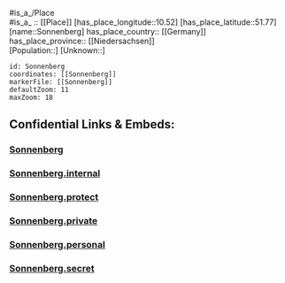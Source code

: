 ﻿---
location: [51.77,10.52] 
mapzoom: [7,12] 
mapmarker: city 
type: City
tags:
- geo/City


SpocWebEntityId: 34370
isDeleted: false
confidential: public

---
#is_a_/Place  
#is_a_ :: [[Place]] 
[has_place_longitude::10.52] 
[has_place_latitude::51.77] 
[name::Sonnenberg] 
has_place_country:: [[Germany]]  
has_place_province:: [[Niedersachsen]]  
[Population::] 
[Unknown::] 


```leaflet
id: Sonnenberg
coordinates: [[Sonnenberg]] 
markerFile: [[Sonnenberg]] 
defaultZoom: 11 
maxZoom: 18
```


## Confidential Links & Embeds: 

### [Sonnenberg](/_public/Earth/Continent/Europe/Europe~Central/Germany/Germany~West/Niedersachsen/counties~Niedersachsen/Goslar/cities~Goslar/Goslar-city/boroughs~Goslar/Goslar-borough/Sonnenberg.md) 

### [Sonnenberg.internal](/_internal/Earth/Continent/Europe/Europe~Central/Germany/Germany~West/Niedersachsen/counties~Niedersachsen/Goslar/cities~Goslar/Goslar-city/boroughs~Goslar/Goslar-borough/Sonnenberg.internal.md) 

### [Sonnenberg.protect](/_protect/Earth/Continent/Europe/Europe~Central/Germany/Germany~West/Niedersachsen/counties~Niedersachsen/Goslar/cities~Goslar/Goslar-city/boroughs~Goslar/Goslar-borough/Sonnenberg.protect.md) 

### [Sonnenberg.private](/_private/Earth/Continent/Europe/Europe~Central/Germany/Germany~West/Niedersachsen/counties~Niedersachsen/Goslar/cities~Goslar/Goslar-city/boroughs~Goslar/Goslar-borough/Sonnenberg.private.md) 

### [Sonnenberg.personal](/_personal/Earth/Continent/Europe/Europe~Central/Germany/Germany~West/Niedersachsen/counties~Niedersachsen/Goslar/cities~Goslar/Goslar-city/boroughs~Goslar/Goslar-borough/Sonnenberg.personal.md) 

### [Sonnenberg.secret](/_secret/Earth/Continent/Europe/Europe~Central/Germany/Germany~West/Niedersachsen/counties~Niedersachsen/Goslar/cities~Goslar/Goslar-city/boroughs~Goslar/Goslar-borough/Sonnenberg.secret.md) 
